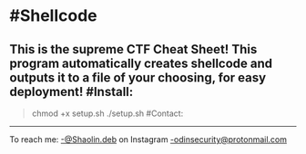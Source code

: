 #Shellcode
======================
This is the supreme CTF Cheat Sheet! This program 
automatically creates shellcode and outputs it to a file 
of your choosing, for easy deployment!
#Install:
----------------------
>chmod +x setup.sh
>./setup.sh
#Contact:
----------------------
To reach me:
-@Shaolin.deb on Instagram
-odinsecurity@protonmail.com
